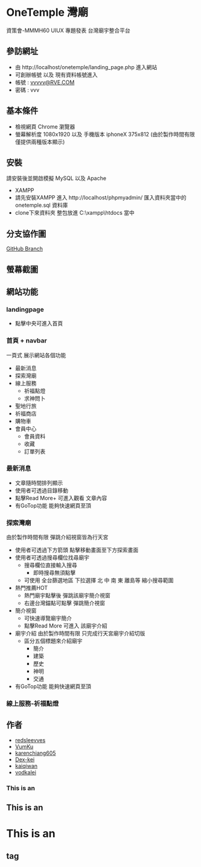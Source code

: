 # OneTemple 灣廟

資策會-MMMH60 UIUX 專題發表 台灣廟宇整合平台

## 參訪網址

* 由 http://localhost/onetemple/landing_page.php 進入網站
* 可創辦帳號 以及 現有資料帳號進入 
* 帳號 : vvvvv@RVE.COM
* 密碼 : vvv

## 基本條件
* 檢視網頁 Chrome 瀏覽器
* 螢幕解析度 1080x1920 以及 手機版本 iphoneX 375x812 (由於製作時間有限 僅提供兩種版本顯示)

## 安裝
請安裝後並開啟模擬 MySQL 以及 Apache
* XAMPP
* 請先安裝XAMPP 進入 http://localhost/phpmyadmin/ 匯入資料夾當中的 onetemple.sql 資料庫
* clone下來資料夾 整包放進 C:\xampp\htdocs 當中
  
## 分支協作圖
<a href="https://github.com/redsleevves/onetemple/network">GitHub Branch</a>

## 螢幕截圖

## 網站功能
### landingpage
* 點擊中央可進入首頁
### 首頁 + navbar
一頁式 展示網站各個功能
* 最新消息
* 探索灣廟
* 線上服務
  * 祈福點燈   
  * 求神問卜
* 聖地行旅
* 祈福商店
* 購物車
* 會員中心
  * 會員資料
  * 收藏
  * 訂單列表
### 最新消息
* 文章隨時間排列顯示
* 使用者可透過目錄移動
* 點擊Read More+ 可進入觀看 文章內容
* 有GoTop功能 能夠快速網頁至頂
### 探索灣廟
由於製作時間有限 彈跳介紹視窗皆為行天宮
* 使用者可透過下方箭頭 點擊移動畫面至下方探索畫面
* 使用者可透過搜尋欄位找尋廟宇
  * 搜尋欄位直接輸入搜尋 
    * 即時搜尋無須點擊
  * 可使用 全台篩選地區 下拉選擇 北 中 南 東 離島等 縮小搜尋範圍
* 熱門推薦HOT
  * 熱門廟宇點擊後 彈跳該廟宇簡介視窗
  * 右邊台灣錨點可點擊 彈跳簡介視窗
* 簡介視窗
  * 可快速導覽廟宇簡介
  * 點擊Read More 可進入 該廟宇介紹
* 廟宇介紹
由於製作時間有限 只完成行天宮廟宇介紹切版
  * 區分五個標題來介紹廟宇
    * 簡介
    * 建築
    * 歷史
    * 神明
    * 交通
* 有GoTop功能 能夠快速網頁至頂
### 線上服務-祈福點燈



## 作者

* <a href="https://github.com/redsleevves">redsleevves</a>
* <a href="https://github.com/VumKu">VumKu</a>
* <a href="https://github.com/karenchiang605">karenchiang605</a>
* <a href="https://github.com/Dex-kei">Dex-kei</a>
* <a href="https://github.com/kaiqiwan">kaiqiwan</a>
* <a href="https://github.com/vodkalei">vodkalei</a>

### This is an 
## This is an 
# This is an 
<h2> tag
